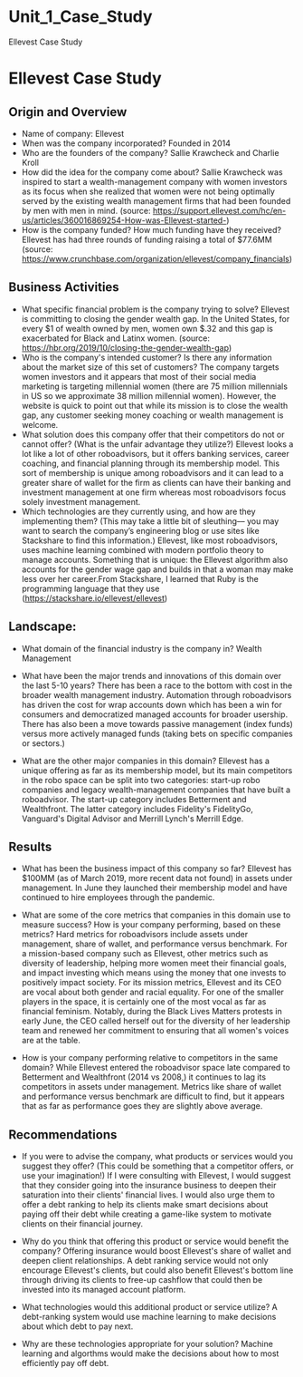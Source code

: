 # Unit_1_Case_Study
Ellevest Case Study

# Ellevest Case Study

## Origin and Overview

- Name of company: Ellevest
- When was the company incorporated? Founded in 2014 
- Who are the founders of the company? Sallie Krawcheck and Charlie Kroll
- How did the idea for the company come about? Sallie Krawcheck was inspired to start a wealth-management company with women investors as its focus when she realized that women were not being optimally served by the existing wealth management firms that had been founded by men with men in mind. (source: https://support.ellevest.com/hc/en-us/articles/360016869254-How-was-Ellevest-started-)
- How is the company funded? How much funding have they received? Ellevest has had three rounds of funding raising a total of $77.6MM (source: https://www.crunchbase.com/organization/ellevest/company_financials)

## Business Activities
 - What specific financial problem is the company trying to solve? Ellevest is committing to closing the gender wealth gap. In the United States, for every $1 of wealth owned by men, women own $.32 and this gap is exacerbated for Black and Latinx women. (source: https://hbr.org/2019/10/closing-the-gender-wealth-gap)
 - Who is the company's intended customer?  Is there any information about the market size of this set of customers? The company targets women investors and it appears that most of their social media marketing is targeting millennial women (there are 75 million millennials in US so we approximate 38 million millennial women). However, the website is quick to point out that while its mission is to close the wealth gap, any customer seeking money coaching or wealth management is welcome. 
- What solution does this company offer that their competitors do not or cannot offer? (What is the unfair advantage they utilize?) Ellevest looks a lot like a lot of other roboadvisors, but it offers banking services, career coaching, and financial planning through its membership model. This sort of membership is unique among roboadvisors and it can lead to a greater share of wallet for the firm as clients can have their banking and investment management at one firm whereas most roboadvisors focus solely investment management.
- Which technologies are they currently using, and how are they implementing them? (This may take a little bit of sleuthing–– you may want to search the company’s engineering blog or use sites like Stackshare to find this information.) Ellevest, like most roboadvisors, uses machine learning combined with modern portfolio theory to manage accounts. Something that is unique: the Ellevest algorithm also accounts for the gender wage gap and builds in that a woman may make less over her career.From Stackshare, I learned that Ruby is the programming language that they use (https://stackshare.io/ellevest/ellevest)
## Landscape:

* What domain of the financial industry is the company in? Wealth Management

* What have been the major trends and innovations of this domain over the last 5-10 years? There has been a race to the bottom with cost in the broader wealth management industry. Automation through roboadvisors has driven the cost for wrap accounts down which has been a win for consumers and democratized managed accounts for broader usership. There has also been a move towards passive management (index funds) versus more actively managed funds (taking bets on specific companies or sectors.) 

* What are the other major companies in this domain? Ellevest has a unique offering as far as its membership model, but its main competitors in the robo space can be split into two categories: start-up robo companies and legacy wealth-management companies that have built a roboadvisor. The start-up category includes Betterment and Wealthfront. The latter category includes Fidelity's FidelityGo, Vanguard's Digital Advisor and Merrill Lynch's Merrill Edge.


## Results

* What has been the business impact of this company so far? Ellevest has $100MM (as of March 2019, more recent data not found) in assets under management. In June they launched their membership model and have continued to hire employees through the pandemic.

* What are some of the core metrics that companies in this domain use to measure success? How is your company performing, based on these metrics? Hard  metrics for roboadvisors include assets under management, share of wallet, and performance versus benchmark. For a mission-based company such as Ellevest, other metrics such as diversity of leadership, helping more women meet their financial goals, and impact investing which means using the money that one invests to positively impact society. For its mission metrics, Ellevest and its CEO are vocal about both gender and racial equality. For one of the smaller players in the space, it is certainly one of the most vocal as far as financial feminism. Notably, during the Black Lives Matters protests in early June, the CEO called herself out for the diversity of her leadership team and renewed her commitment to ensuring that all women's voices are at the table. 

* How is your company performing relative to competitors in the same domain? While Ellevest entered the roboadvisor space late compared to Betterment and Wealthfront (2014 vs 2008,) it continues to lag its competitors in assets under management. Metrics like share of wallet and performance versus benchmark are difficult to find, but it appears that as far as performance goes they are slightly above average.


## Recommendations

* If you were to advise the company, what products or services would you suggest they offer? (This could be something that a competitor offers, or use your imagination!) If I were consulting with Ellevest, I would suggest that they consider going into the insurance business to deepen their saturation into their clients' financial lives. I would also urge them to offer a debt ranking to help its clients make smart decisions about paying off their debt while creating a game-like system to motivate clients on their financial journey.  

* Why do you think that offering this product or service would benefit the company? Offering insurance would boost Ellevest's share of wallet and deepen client relationships. A debt ranking service would not only encourage Ellevest's clients, but could also benefit Ellevest's bottom line through driving its clients to free-up cashflow that could then be invested into its managed account platform.

* What technologies would this additional product or service utilize? A debt-ranking system would use machine learning to make decisions about which debt to pay next.

* Why are these technologies appropriate for your solution? Machine learning and algorthms would make the decisions about how to most efficiently pay off debt. 

